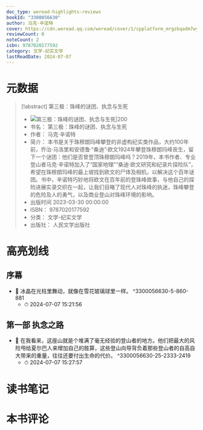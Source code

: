```yaml
---
doc_type: weread-highlights-reviews
bookId: "3300056630"
author: 马克·辛诺特
cover: https://cdn.weread.qq.com/weread/cover/1/cpplatform_mrgzbqadm7wy4j3gw4tw1k/t7_cpplatform_mrgzbqadm7wy4j3gw4tw1k1682078833.jpg
reviewCount: 0
noteCount: 2
isbn: 9787020177592
category: 文学-纪实文学
lastReadDate: 2024-07-07
---
```

# 元数据
> [!abstract] 第三极：珠峰的谜团、执念与生死
> - ![ 第三极：珠峰的谜团、执念与生死|200](https://cdn.weread.qq.com/weread/cover/1/cpplatform_mrgzbqadm7wy4j3gw4tw1k/t7_cpplatform_mrgzbqadm7wy4j3gw4tw1k1682078833.jpg)
> - 书名： 第三极：珠峰的谜团、执念与生死
> - 作者： 马克·辛诺特
> - 简介： 本书是关于珠穆朗玛峰攀登的非虚构纪实类作品，大约100年前，乔治·马洛里和安德鲁·“桑迪”·欧文1924年攀登珠穆朗玛峰丧生，留下一个谜团：他们是否曾登顶珠穆朗玛峰吗？2019年，本书作者、专业登山者马克·辛诺特加入了“国家地理”“桑迪·欧文研究和纪录片探险队”，希望在珠穆朗玛峰的最上坡找到欧文的尸体及相机，以解决这个百年谜团。书中，辛诺特巧妙地将欧文在百年前的登珠峰故事，与他自己的探险进展实录交织在一起，让我们目睹了现代人对珠峰的执迷，珠峰攀登的危险及人的勇气，以及商业登山对珠峰环境的影响。
> - 出版时间 2023-03-30 00:00:00
> - ISBN： 9787020177592
> - 分类： 文学-纪实文学
> - 出版社： 人民文学出版社

# 高亮划线

## 序幕


- 📌 冰晶在光柱里舞动，就像在雪花玻璃球里一样。 ^3300056630-5-860-881
    - ⏱ 2024-07-07 15:21:56 
## 第一部 执念之路


- 📌 在我看来，这座山就是个堆满了毫无经验的登山者的地方。他们把最大的风险甩给夏尔巴人来增加自己的胜算，这些登山向导背负着那些登山者的自高自大带来的重量，往往还要付出生命的代价。 ^3300056630-25-2333-2419
    - ⏱ 2024-07-07 15:27:57 
# 读书笔记

# 本书评论
